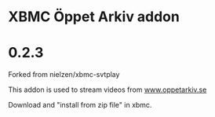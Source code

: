 # XBMC Öppet Arkiv addon
# 0.2.3
Forked from nielzen/xbmc-svtplay

This addon is used to stream videos from www.oppetarkiv.se

Download and "install from zip file" in xbmc.
